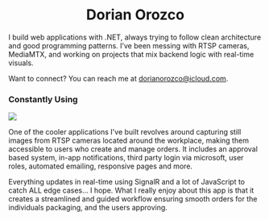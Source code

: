 <h1 align="center">Dorian Orozco</h1>

I build web applications with .NET, always trying to follow clean architecture and good programming patterns. I’ve been messing with RTSP cameras, MediaMTX, and working on projects that mix backend logic with real-time visuals.

Want to connect? You can reach me at dorianorozco@icloud.com.  

### Constantly Using

<a href="https://skillicons.dev">
  <img src="https://skillicons.dev/icons?i=dotnet,cs,js,jquery,html,css,bootstrap,angular,ts,sass" />
</a>

One of the cooler applications I've built revolves around capturing still images from RTSP cameras located around the workplace, making them accessible to users who create and manage orders. It includes an approval based system, in-app notifications, third party login via microsoft, user roles, automated emailing, responsive pages and more. 

Everything updates in real-time using SignalR and a lot of JavaScript to catch ALL edge cases... I hope. What I really enjoy about this app is that it creates a streamlined and guided workflow ensuring smooth orders for the individuals packaging, and the users approving.


